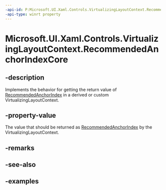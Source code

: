 ```yaml
---
-api-id: P:Microsoft.UI.Xaml.Controls.VirtualizingLayoutContext.RecommendedAnchorIndexCore
-api-type: winrt property
---
```


# Microsoft.UI.Xaml.Controls.VirtualizingLayoutContext.RecommendedAnchorIndexCore

<!--
protected virtual int RecommendedAnchorIndexCore { get; }
-->

## -description

Implements the behavior for getting the return value of [RecommendedAnchorIndex](virtualizinglayoutcontext_recommendedanchorindex.md) in a derived or custom VirtualizingLayoutContext.

## -property-value

The value that should be returned as [RecommendedAnchorIndex](virtualizinglayoutcontext_recommendedanchorindex.md) by the VirtualizingLayoutContext.

## -remarks

## -see-also

## -examples

